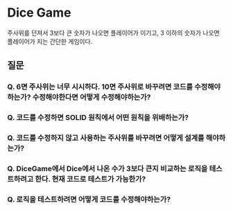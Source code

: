# Dice Game
주사위를 던져서 3보다 큰 숫자가 나오면 플레이어가 이기고, 3 이하의 숫자가 나오면 플레이어가 지는 간단한 게임이다.

## 질문
### Q. 6면 주사위는 너무 시시하다. 10면 주사위로 바꾸려면 코드를 수정해야하는가? 수정해야한다면 어떻게 수정해야하는가?
### Q. 코드를 수정하면 SOLID 원칙에서 어떤 원칙을 위배하는가?
### Q. 코드를 수정하지 않고 사용하는 주사위를 바꾸려면 어떻게 설계를 해야하는가?
### Q. DiceGame에서 Dice에서 나온 수가 3보다 큰지 비교하는 로직을 테스트하려고 한다. 현재 코드로 테스트가 가능한가?
### Q. 로직을 테스트하려면 어떻게 코드를 수정해야하는가?